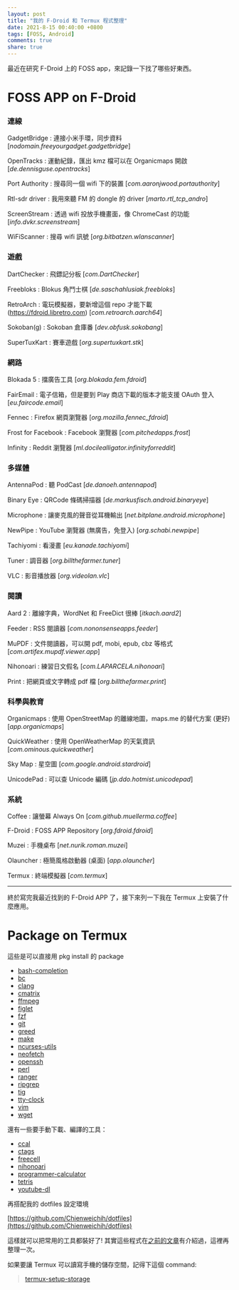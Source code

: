 ```yaml
---
layout: post
title: "我的 F-Droid 和 Termux 程式整理"
date: 2021-8-15 00:40:00 +0800
tags: [FOSS, Android]
comments: true
share: true
---
```


最近在研究 F-Droid 上的 FOSS app，來記錄一下找了哪些好東西。

# FOSS APP on F-Droid

### 連線
GadgetBridge
: 連接小米手環，同步資料 [*nodomain.freeyourgadget.gadgetbridge*]

OpenTracks
: 運動紀錄，匯出 kmz 檔可以在 Organicmaps 開啟 [*de.dennisguse.opentracks*]

Port Authority
: 搜尋同一個 wifi 下的裝置 [*com.aaronjwood.portauthority*]

Rtl-sdr driver
: 我用來聽 FM 的 dongle 的 driver [*marto.rtl_tcp_andro*]

ScreenStream
: 透過 wifi 投放手機畫面，像 ChromeCast 的功能 [*info.dvkr.screenstream*]

WiFiScanner
: 搜尋 wifi 訊號 [*org.bitbatzen.wlanscanner*]

### 遊戲
DartChecker
: 飛鏢記分板 [*com.DartChecker*]

Freebloks
: Blokus 角鬥士棋 [*de.saschahlusiak.freebloks*]

RetroArch
: 電玩模擬器，要新增這個 repo 才能下載 (https://fdroid.libretro.com) [*com.retroarch.aarch64*]

Sokoban(g)
: Sokoban 倉庫番 [*dev.obfusk.sokobang*]

SuperTuxKart
: 賽車遊戲 [*org.supertuxkart.stk*]

### 網路
Blokada 5
: 擋廣告工具 [*org.blokada.fem.fdroid*]

FairEmail
: 電子信箱，但是要到 Play 商店下載的版本才能支援 OAuth 登入 [*eu.faircode.email*]

Fennec
: Firefox 網頁瀏覽器 [*org.mozilla.fennec_fdroid*]

Frost for Facebook
: Facebook 瀏覽器 [*com.pitchedapps.frost*]

Infinity
: Reddit 瀏覽器 [*ml.docilealligator.infinityforreddit*]

### 多媒體
AntennaPod
: 聽 PodCast [*de.danoeh.antennapod*]

Binary Eye
: QRCode 條碼掃描器 [*de.markusfisch.android.binaryeye*]

Microphone
: 讓麥克風的聲音從耳機輸出 [*net.bitplane.android.microphone*]

NewPipe
: YouTube 瀏覽器 (無廣告，免登入) [*org.schabi.newpipe*]

Tachiyomi
: 看漫畫 [*eu.kanade.tachiyomi*]

Tuner
: 調音器 [*org.billthefarmer.tuner*]

VLC
: 影音播放器 [*org.videolan.vlc*]

### 閱讀
Aard 2
: 離線字典，WordNet 和 FreeDict 很棒 [*itkach.aard2*]

Feeder
: RSS 閱讀器 [*com.nononsenseapps.feeder*]

MuPDF
: 文件閱讀器，可以開 pdf, mobi, epub, cbz 等格式 [*com.artifex.mupdf.viewer.app*]

Nihonoari
: 練習日文假名 [*com.LAPARCELA.nihonoari*]

Print
: 把網頁或文字轉成 pdf 檔 [*org.billthefarmer.print*]

### 科學與教育
Organicmaps
: 使用 OpenStreetMap 的離線地圖，maps.me 的替代方案 (更好) [*app.organicmaps*]

QuickWeather
: 使用 OpenWeatherMap 的天氣資訊 [*com.ominous.quickweather*]

Sky Map
: 星空圖 [*com.google.android.stardroid*]

UnicodePad
: 可以查 Unicode 編碼 [*jp.ddo.hotmist.unicodepad*]

### 系統
Coffee
: 讓螢幕 Always On [*com.github.muellerma.coffee*]

F-Droid
: FOSS APP Repository [*org.fdroid.fdroid*]

Muzei
: 手機桌布 [*net.nurik.roman.muzei*]

Olauncher
: 極簡風格啟動器 (桌面) [*app.olauncher*]

Termux
: 終端模擬器 [*com.termux*]

---

終於寫完我最近找到的 F-Droid APP 了，接下來列一下我在 Termux 上安裝了什麼應用。

# Package on Termux

這些是可以直接用 pkg install 的 package

* [bash-completion](https://github.com/scop/bash-completion)
* [bc](https://www.gnu.org/software/bc/)
* [clang](https://clang.llvm.org/)
* [cmatrix](https://github.com/abishekvashok/cmatrix)
* [ffmpeg](https://www.ffmpeg.org/)
* [figlet](http://www.figlet.org/)
* [fzf](https://github.com/junegunn/fzf)
* [git](https://git-scm.com/)
* [greed](https://gitlab.com/esr/greed)
* [make](https://www.gnu.org/software/make/)
* [ncurses-utils](https://invisible-island.net/ncurses/)
* [neofetch](https://github.com/dylanaraps/neofetch)
* [openssh](https://www.openssh.com/)
* [perl](https://www.perl.org/)
* [ranger](https://github.com/ranger/ranger)
* [ripgrep](https://github.com/BurntSushi/ripgrep)
* [tig](https://github.com/jonas/tig)
* [tty-clock](https://github.com/xorg62/tty-clock)
* [vim](https://www.vim.org/)
* [wget](https://www.gnu.org/software/wget/)

還有一些要手動下載、編譯的工具：

* [ccal](https://github.com/liangqi/ccal)
* [ctags](http://ctags.sourceforge.net/)
* [freecell](https://www.linusakesson.net/software/freecell.php)
* [nihonoari](https://github.com/aeri/Nihonoari)
* [programmer-calculator](https://github.com/alt-romes/programmer-calculator)
* [tetris](https://github.com/jserv/tetris)
* [youtube-dl](https://github.com/ytdl-org/youtube-dl)

再搭配我的 dotfiles 設定環境

[https://github.com/Chienweichih/dotfiles](https://github.com/Chienweichih/dotfiles)

這樣就可以把常用的工具都裝好了! 其實這些程式在[之前的文章](https://chienweichih.github.io/tinker-board-s-software/)有介紹過，這裡再整理一次。

如果要讓 Termux 可以讀寫手機的儲存空間，記得下這個 command:

> [termux-setup-storage](https://wiki.termux.com/wiki/Termux-setup-storage)

